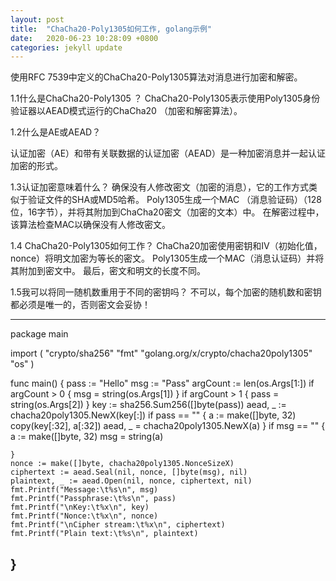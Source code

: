 ```yaml
---
layout: post
title:  "ChaCha20-Poly1305如何工作, golang示例"
date:   2020-06-23 10:28:09 +0800
categories: jekyll update
---
```

使用RFC 7539中定义的ChaCha20-Poly1305算法对消息进行加密和解密。

1.1什么是ChaCha20-Poly1305 ？ 
ChaCha20-Poly1305表示使用Poly1305身份验证器以AEAD模式运行的ChaCha20 （加密和解密算法）。

1.2什么是AE或AEAD？ 

认证加密（AE）和带有关联数据的认证加密（AEAD）是一种加密消息并一起认证加密的形式。

1.3认证加密意味着什么？ 
确保没有人修改密文（加密的消息），它的工作方式类似于验证文件的SHA或MD5哈希。 
Poly1305生成一个MAC （消息验证码）（128位，16字节），并将其附加到ChaCha20密文（加密的文本）中。 
在解密过程中，该算法检查MAC以确保没有人修改密文。

1.4 ChaCha20-Poly1305如何工作？ 
ChaCha20加密使用密钥和IV（初始化值，nonce）将明文加密为等长的密文。 
Poly1305生成一个MAC（消息认证码）并将其附加到密文中。 最后，密文和明文的长度不同。

1.5我可以将同一随机数重用于不同的密钥吗？ 
不可以，每个加密的随机数和密钥都必​​须是唯一的，否则密文会妥协！

---
package main

import (
	"crypto/sha256"
	"fmt"
	"golang.org/x/crypto/chacha20poly1305"
	"os"
)

func main() {
	pass := "Hello"
	msg := "Pass"
	argCount := len(os.Args[1:])
	if argCount > 0 {
		msg = string(os.Args[1])
	}
	if argCount > 1 {
		pass = string(os.Args[2])
	}
	key := sha256.Sum256([]byte(pass))
	aead, _ := chacha20poly1305.NewX(key[:])
	if pass == "" {
		a := make([]byte, 32)
		copy(key[:32], a[:32])
		aead, _ = chacha20poly1305.NewX(a)
	}
	if msg == "" {
		a := make([]byte, 32)
		msg = string(a)

	}
	nonce := make([]byte, chacha20poly1305.NonceSizeX)
	ciphertext := aead.Seal(nil, nonce, []byte(msg), nil)
	plaintext, _ := aead.Open(nil, nonce, ciphertext, nil)
	fmt.Printf("Message:\t%s\n", msg)
	fmt.Printf("Passphrase:\t%s\n", pass)
	fmt.Printf("\nKey:\t%x\n", key)
	fmt.Printf("Nonce:\t%x\n", nonce)
	fmt.Printf("\nCipher stream:\t%x\n", ciphertext)
	fmt.Printf("Plain text:\t%s\n", plaintext)
}
---


[https://medium.com/asecuritysite-when-bob-met-alice/go-and-chacha-6645684e7d]: https://medium.com/asecuritysite-when-bob-met-alice/go-and-chacha-6645684e7d
[rfc7539]:   https://tools.ietf.org/html/rfc7539
